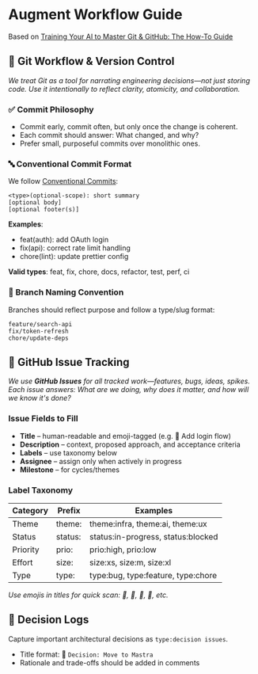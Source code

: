 # Augment Workflow Guide

Based on [Training Your AI to Master Git & GitHub: The How-To Guide](https://hyperdev.matsuoka.com/p/how-i-trained-augment-code-to-run)

## 🔁 Git Workflow & Version Control

*We treat Git as a tool for narrating engineering decisions—not just storing code. Use it intentionally to reflect clarity, atomicity, and collaboration.*

### ✅ Commit Philosophy

- Commit early, commit often, but only once the change is coherent.
- Each commit should answer: What changed, and why?
- Prefer small, purposeful commits over monolithic ones.

### 🔤 Conventional Commit Format

We follow [Conventional Commits](https://www.conventionalcommits.org/):

```
<type>(optional-scope): short summary
[optional body]
[optional footer(s)]
```

**Examples**:

- feat(auth): add OAuth login
- fix(api): correct rate limit handling
- chore(lint): update prettier config

**Valid types**: feat, fix, chore, docs, refactor, test, perf, ci

### 🌱 Branch Naming Convention

Branches should reflect purpose and follow a type/slug format:

```
feature/search-api
fix/token-refresh
chore/update-deps
```

## 🧭 GitHub Issue Tracking

*We use **GitHub Issues** for all tracked work—features, bugs, ideas, spikes. Each issue answers: What are we doing, why does it matter, and how will we know it's done?*

### Issue Fields to Fill

- **Title** – human-readable and emoji-tagged (e.g. 🚀 Add login flow)
- **Description** – context, proposed approach, and acceptance criteria
- **Labels** – use taxonomy below
- **Assignee** – assign only when actively in progress
- **Milestone** – for cycles/themes

### Label Taxonomy

| Category | Prefix | Examples |
| --- | --- | --- |
| Theme | theme: | theme:infra, theme:ai, theme:ux |
| Status | status: | status:in-progress, status:blocked |
| Priority | prio: | prio:high, prio:low |
| Effort | size: | size:xs, size:m, size:xl |
| Type | type: | type:bug, type:feature, type:chore |

*Use emojis in titles for quick scan: 🧠, 🐛, 🚀, 📌, etc.*

## 📌 Decision Logs

Capture important architectural decisions as ```type:decision issues```.

- Title format: 📌 ```Decision: Move to Mastra```
- Rationale and trade-offs should be added in comments
